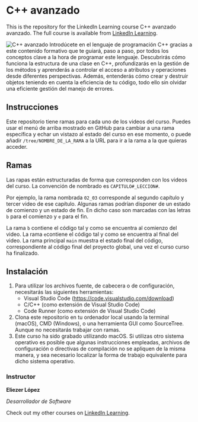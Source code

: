 # C++ avanzado
This is the repository for the LinkedIn Learning course C++ avanzado avanzado. The full course is available from [LinkedIn Learning][lil-course-url].

![C++ avanzado][lil-thumbnail-url] 
Introdúcete en el lenguaje de programación C++ gracias a este contenido formativo que te guiará, paso a paso, por todos los conceptos clave a la hora de programar este lenguaje. Descubrirás cómo funciona la estructura de una clase en C++, profundizarás en la gestión de los métodos y aprenderás a controlar el acceso a atributos y operaciones desde diferentes perspectivas. Además, entenderás cómo crear y destruir objetos teniendo en cuenta la eficiencia de tu código, todo ello sin olvidar una eficiente gestión del manejo de errores.

## Instrucciones
Este repositorio tiene ramas para cada uno de los videos del curso. Puedes usar el menú de arriba mostrado en GitHub para cambiar a una rama específica y echar un vistazo al estado del curso en ese momento, o puede añadir `/tree/NOMBRE_DE_LA_RAMA` a la URL para ir a la rama a la que quieras acceder.

## Ramas
Las rapas están estructuradas de forma que corresponden con los videos del curso. La convención de nombrado es `CAPITULO#_LECCION#`.

Por ejemplo, la rama nombrada `02_03` corresponde al segundo capítulo y tercer video de ese capítulo. Algunas ramas podrían disponer de un estado de comienzo y un estado de fin. En dicho caso son marcadas con las letras `b` para el comienzo y `e` para el fin.

La rama `b` contiene el código tal y como se encuentra al comienzo del video. La rama `e`contiene el código tal y como se encuentra al final del video. La rama principal `main` muestra el estado final del código, correspondiente al código final del proyecto global, una vez el curso curso ha finalizado.

## Instalación
1. Para utilizar los archivos fuente, de cabecera o de configuración, necesitarás las siguientes herramientas:
	- Visual Studio Code (https://code.visualstudio.com/download)
	- C/C++ (como extensión de Visual Studio Code)
	- Code Runner (como extensión de Visual Studio Code)
2. Clona este repositorio en tu ordenador local usando la terminal (macOS), CMD (Windows), o una herramienta GUI como SourceTree. Aunque no necesitarás trabajar con ramas.
3. Este curso ha sido grabado utilizando macOS. Si utilizas otro sistema operativo es posible que algunas instrucciones empleadas, archivos de configuración o directivas de compilación no se apliquen de la misma manera, y sea necesario localizar la forma de trabajo equivalente para dicho sistema operativo.


### Instructor

**Eliezer López**

_Desarrollador de Software_

Check out my other courses on [LinkedIn Learning](https://www.linkedin.com/learning/instructors/eliezer-lopez?u=104).

[lil-course-url]: https://www.linkedin.com/learning/c-plus-plus-avanzado
[lil-thumbnail-url]: https://cdn.lynda.com/course/2825390/2825390-1606476013289-16x9.jpg
